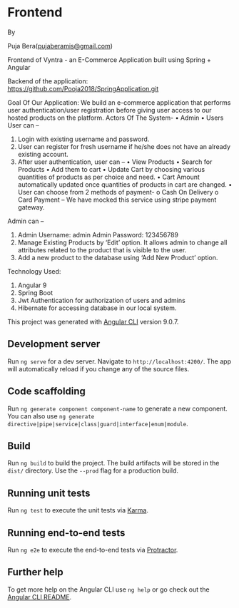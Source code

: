 # Frontend
By

Puja Bera(pujaberamis@gmail.com)

Frontend of Vyntra - an E-Commerce Application built using Spring + Angular

Backend of the application: https://github.com/Pooja2018/SpringApplication.git

Goal Of Our Application:
We build an e-commerce application that performs user authentication/user registration before giving user access to our hosted products on the platform. 
Actors Of The System-
•	Admin
•	Users
User can – 
1.	Login with existing username and password.
2.	User can register for fresh username if he/she does not have an already existing account.
3.	After user authentication, user can –
•	View Products
•	Search for Products
•	Add them to cart
•	Update Cart by choosing various quantities of products as per choice and need.
•	Cart Amount automatically updated once quantities of products in cart are changed.
•	User can choose from 2 methods of payment-
o	Cash On Delivery
o	Card Payment – We have mocked this service using stripe payment gateway.


Admin can – 

1.	Admin Username: admin
Admin Password: 123456789
2.	Manage Existing Products by ‘Edit’ option. It allows admin to change all attributes related to the product that is visible to the user.
3.	 Add a new product to the database using ‘Add New Product’ option.

Technology Used: 

1.	Angular 9
2.	Spring Boot
3.	Jwt Authentication for authorization of users and admins
4.	Hibernate for accessing database in our local system.





This project was generated with [Angular CLI](https://github.com/angular/angular-cli) version 9.0.7.

## Development server

Run `ng serve` for a dev server. Navigate to `http://localhost:4200/`. The app will automatically reload if you change any of the source files.

## Code scaffolding

Run `ng generate component component-name` to generate a new component. You can also use `ng generate directive|pipe|service|class|guard|interface|enum|module`.

## Build

Run `ng build` to build the project. The build artifacts will be stored in the `dist/` directory. Use the `--prod` flag for a production build.

## Running unit tests

Run `ng test` to execute the unit tests via [Karma](https://karma-runner.github.io).

## Running end-to-end tests

Run `ng e2e` to execute the end-to-end tests via [Protractor](http://www.protractortest.org/).

## Further help

To get more help on the Angular CLI use `ng help` or go check out the [Angular CLI README](https://github.com/angular/angular-cli/blob/master/README.md).
